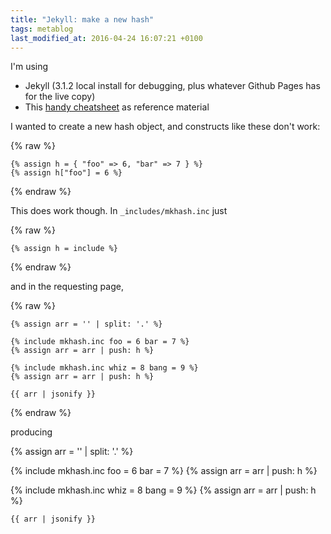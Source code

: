 ```yaml
---
title: "Jekyll: make a new hash"
tags: metablog
last_modified_at: 2016-04-24 16:07:21 +0100
---
```


I'm using

* Jekyll (3.1.2 local install for debugging, plus whatever Github Pages has for the live copy)
* This [handy cheatsheet](http://cheat.jekyll.tips/) as reference material

I wanted to create a new hash object, and constructs like these don't work:

{% raw %}
```
{% assign h = { "foo" => 6, "bar" => 7 } %}
{% assign h["foo"] = 6 %}
```
{% endraw %}

This does work though.  In `_includes/mkhash.inc` just

{% raw %}
```
{% assign h = include %}
```
{% endraw %}

and in the requesting page,

{% raw %}
```
{% assign arr = '' | split: '.' %}

{% include mkhash.inc foo = 6 bar = 7 %}
{% assign arr = arr | push: h %}

{% include mkhash.inc whiz = 8 bang = 9 %}
{% assign arr = arr | push: h %}

{{ arr | jsonify }}
```
{% endraw %}

producing

{% assign arr = '' | split: '.' %}

{% include mkhash.inc foo = 6 bar = 7 %}
{% assign arr = arr | push: h %}

{% include mkhash.inc whiz = 8 bang = 9 %}
{% assign arr = arr | push: h %}
```
{{ arr | jsonify }}
```
